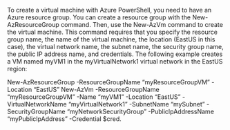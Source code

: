 To create a virtual machine with Azure PowerShell, you need to have an Azure resource group. You can create a resource group with the New-AzResourceGroup command. Then, use the New-AzVm command to create the virtual machine. This command requires that you specify the resource group name, the name of the virtual machine, the location (EastUS in this case), the virtual network name, the subnet name, the security group name, the public IP address name, and credentials. The following example creates a VM named myVM1 in the myVirtualNetwork1 virtual network in the EastUS region: 


New-AzResourceGroup -ResourceGroupName “myResourceGroupVM” -Location “EastUS” 
New-AzVm -ResourceGroupName “myResourceGroupVM” -Name “myVM1” -Location “EastUS” -VirtualNetworkName “myVirtualNetwork1” -SubnetName “mySubnet” -SecurityGroupName “myNetworkSecurityGroup” -PublicIpAddressName “myPublicIpAddress” -Credential $cred.